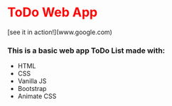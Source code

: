 <h1 style="color:red">ToDo Web App</h1>
<p>[see it in action!](www.google.com)</p>

<h3>This is a basic web app ToDo List made with:</h3>
<ul>
  <li>HTML</li>
  <li>CSS</li>
  <li>Vanilla JS</li>
  <li>Bootstrap</li>
  <li>Animate CSS</li>
